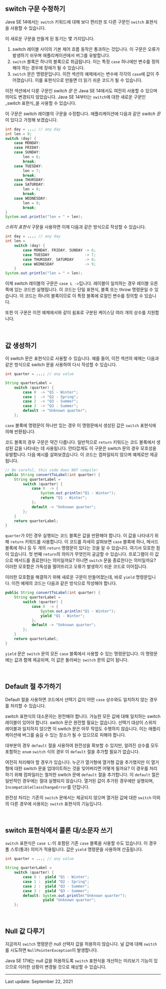 ## switch 구문 수정하기

Java SE 14에서는 `switch` 키워드에 대해 보다 편리한 또 다른 구문인 `switch` 표현식을 사용할 수 있습니다.

이 새로운 구문을 만들게 된 동기는 몇 가지입니다.

1. switch 레이블 사이의 기본 제어 흐름 동작은 통과하는 것입니다. 이 구문은 오류가 발생하기 쉬우며 애플리케이션에서 버그를 유발합니다.
2. `switch` 블록은 하나의 블록으로 취급됩니다. 이는 특정 `case` 하나에만 변수를 정의해야 하는 경우에 장애가 될 수 있습니다.
3. `switch` 문은 명령문입니다. 이전 섹션의 예제에서는 변수에 각각의 `case`에 값이 주어졌습니다. 이를 표현식으로 만들면 더 읽기 쉬운 코드가 될 수 있습니다.

이전 섹션에서 다룬 구문인 _switch 문_ 은 Java SE 14에서도 여전히 사용할 수 있으며 의미도 변경되지 않았습니다. Java SE 14부터는 `switch`에 대한 새로운 구문인 _switch 표현식_을 사용할 수 있습니다.

이 구문은 switch 레이블의 구문을 수정합니다. 애플리케이션에 다음과 같은 _switch 문_ 이 있다고 가정해 보겠습니다.

```java
int day = ...; // any day
int len = 0;
switch (day) {
    case MONDAY:
    case FRIDAY:
    case SUNDAY:
        len = 6;
        break;
    case TUESDAY:
        len = 7;
        break;
    case THURSDAY:
    case SATURDAY:
        len = 8;
        break;
    case WEDNESDAY:
        len = 9;
        break;
}
System.out.println("len = " + len);
```


_스위치 표현식_ 구문을 사용하면 이제 다음과 같은 방식으로 작성할 수 있습니다.

```java
int day = ...; // any day
int len =
    switch (day) {
        case MONDAY, FRIDAY, SUNDAY -> 6;
        case TUESDAY                -> 7;
        case THURSDAY, SATURDAY     -> 8;
        case WEDNESDAY              -> 9;
    }
System.out.println("len = " + len);
```


이제 switch 레이블의 구문은 `case L ->`입니다. 레이블이 일치하는 경우 레이블 오른쪽에 있는 코드만 실행됩니다. 이 코드는 단일 표현식, 블록 또는 throw 명령문일 수 있습니다. 이 코드는 하나의 블록이므로 이 특정 블록에 로컬인 변수를 정의할 수 있습니다.

또한 이 구문은 이전 예제에서와 같이 쉼표로 구분된 케이스당 여러 개의 상수를 지원합니다.

 

## 값 생성하기

이 switch 문은 표현식으로 사용할 수 있습니다. 예를 들어, 이전 섹션의 예제는 다음과 같은 방식으로 switch 문을 사용하여 다시 작성할 수 있습니다.

```java
int quarter = ...; // any value

String quarterLabel =
    switch (quarter) {
        case 0  -> "Q1 - Winter";
        case 1  -> "Q2 - Spring";
        case 2  -> "Q3 - Summer";
        case 3  -> "Q3 - Summer";
        default -> "Unknown quarter";
    };
```


`case` 블록에 명령문이 하나만 있는 경우 이 명령문에서 생성된 값은 `switch` 표현식에 의해 반환됩니다.

코드 블록의 경우 구문은 약간 다릅니다. 일반적으로 `return` 키워드는 코드 블록에서 생성된 값을 나타내는 데 사용됩니다. 안타깝게도 이 구문은 switch 문의 경우 모호성을 유발합니다. 다음 예시를 살펴보겠습니다. 이 코드는 컴파일되지 않으며 예제로만 제공됩니다.

```java
// Be careful, this code does NOT compile!
public String convertToLabel(int quarter) {
    String quarterLabel =
        switch (quarter) {
            case 0  -> {
                System.out.println("Q1 - Winter");
                return "Q1 - Winter";
            };
            default -> "Unknown quarter";
        };
    }
    return quarterLabel;
}
```


`quarter`가 0인 경우 실행되는 코드 블록은 값을 반환해야 합니다. 이 값을 나타내기 위해 `return` 키워드를 사용합니다. 이 코드를 자세히 살펴보면 `case` 블록에 하나, 메서드 블록에 하나 등 두 개의 `return` 명령문이 있다는 것을 알 수 있습니다. 여기서 모호한 점이 있습니다. 첫 번째 `return`의 의미가 무엇인지 궁금할 수 있습니다. 프로그램이 이 값으로 메서드를 종료한다는 의미일까요? 아니면 `switch` 문을 종료한다는 의미일까요? 이러한 모호함은 가독성을 떨어뜨리고 오류가 발생하기 쉬운 코드로 이어집니다.

이러한 모호함을 해결하기 위해 새로운 구문이 만들어졌는데, 바로 `yield` 명령문입니다. 이전 예제의 코드는 다음과 같은 방식으로 작성해야 합니다.

```java
public String convertToLabel(int quarter) {
    String quarterLabel =
        switch (quarter) {
            case 0  -> {
                System.out.println("Q1 - Winter");
                yield "Q1 - Winter";
            };
            default -> "Unknown quarter";
        };
    }
    return quarterLabel;
}
```


`yield` 문은 `switch` 문의 모든 `case` 블록에서 사용할 수 있는 명령문입니다. 이 명령문에는 값과 함께 제공되며, 이 값은 둘러싸는 `switch` 문의 값이 됩니다.

 

## Default 절 추가하기

Default 절을 사용하면 코드에서 선택기 값이 어떤 `case` 상수와도 일치하지 않는 경우를 처리할 수 있습니다.

switch 표현식의 대소문자는 완전해야 합니다. 가능한 모든 값에 대해 일치하는 switch 레이블이 있어야 합니다. switch 문은 완전할 필요는 없습니다. 선택기 대상이 스위치 레이블과 일치하지 않으면 이 switch 문은 아무 작업도 수행하지 않습니다. 이는 애플리케이션에 버그를 숨길 수 있는 장소가 될 수 있으므로 피해야 합니다.

대부분의 경우 `default` 절을 사용하여 완전성을 확보할 수 있지만, 알려진 상수를 모두 포함하는 `enum` `switch` 식의 경우 이 `default` 절을 추가할 필요가 없습니다.

여전히 처리해야 할 경우가 있습니다. 누군가 열거형에 열거형 값을 추가했지만 이 열거형에 대한 switch 문을 업데이트하는 것을 잊어버리면 어떻게 될까요? 이 경우를 처리하기 위해 컴파일러는 철저한 switch 문에 `default` 절을 추가합니다. 이 `default` 절은 일반적인 경우에는 절대 실행되지 않습니다. 열거된 값이 추가된 경우에만 실행되며, `IncompatibleClassChangeError`를 던집니다.

완전성 처리는 기존의 `switch` 문에서는 제공되지 않으며 열거된 값에 대한 `switch` 이외의 다른 경우에 사용되는 `switch` 표현식의 기능입니다.

 

## switch 표현식에서 콜론 대/소문자 쓰기

`switch` 표현식은 `case L:`이 포함된 기존 `case` 블록을 사용할 수도 있습니다. 이 경우 폴 스루(통과) 의미가 적용됩니다. 값은 `yield` 명령문을 사용하여 산출됩니다.

```java
int quarter = ...; // any value

String quarterLabel =
    switch (quarter) {
        case 0 :  yield "Q1 - Winter";
        case 1 :  yield "Q2 - Spring";
        case 2 :  yield "Q3 - Summer";
        case 3 :  yield "Q3 - Summer";
        default: System.out.println("Unknown quarter");
                 yield "Unknown quarter";
    };
```


 

## Null 값 다루기

지금까지 `switch` 명령문은 null 선택자 값을 허용하지 않습니다. 널 값에 대해 `switch`를 시도하면 `NullPointerException`이 발생합니다.

Java SE 17에는 null 값을 허용하도록 `switch` 표현식을 개선하는 미리보기 기능이 있으므로 이러한 상황이 변경될 것으로 예상할 수 있습니다.

---
Last update: September 22, 2021